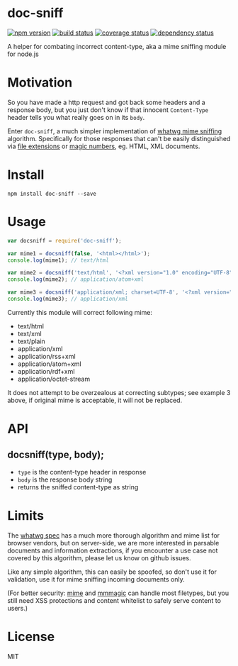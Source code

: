
doc-sniff
=========

[![npm version][npm-image]][npm-url]
[![build status][travis-image]][travis-url]
[![coverage status][coveralls-image]][coveralls-url]
[![dependency status][david-image]][david-url]

A helper for combating incorrect content-type, aka a mime sniffing module for node.js


# Motivation

So you have made a http request and got back some headers and a response body, but you just don't know if that innocent `Content-Type` header tells you what really goes on in its `body`.

Enter `doc-sniff`, a much simpler implementation of [whatwg mime sniffing](https://mimesniff.spec.whatwg.org/) algorithm. Specifically for those responses that can't be easily distinguished via [file extensions](https://github.com/broofa/node-mime) or [magic numbers](https://github.com/mscdex/mmmagic), eg. HTML, XML documents.


# Install

`npm install doc-sniff --save`


# Usage

```javascript
var docsniff = require('doc-sniff');

var mime1 = docsniff(false, '<html></html>');
console.log(mime1); // text/html

var mime2 = docsniff('text/html', '<?xml version="1.0" encoding="UTF-8" ?><feed></feed>');
console.log(mime2); // application/atom+xml

var mime3 = docsniff('application/xml; charset=UTF-8', '<?xml version="1.0" encoding="UTF-8" ?><feed></feed>');
console.log(mime3); // application/xml
```

Currently this module will correct following mime:

- text/html
- text/xml
- text/plain
- application/xml
- application/rss+xml
- application/atom+xml
- application/rdf+xml
- application/octet-stream

It does not attempt to be overzealous at correcting subtypes; see example 3 above, if original mime is acceptable, it will not be replaced.


# API

## docsniff(type, body);

- `type` is the content-type header in response
- `body` is the response body string
- returns the sniffed content-type as string


# Limits

The [whatwg spec](https://mimesniff.spec.whatwg.org) has a much more thorough algorithm and mime list for browser vendors, but on server-side, we are more interested in parsable documents and information extractions, if you encounter a use case not covered by this algorithm, please let us know on github issues.

Like any simple algorithm, this can easily be spoofed, so don't use it for validation, use it for mime sniffing incoming documents only.

(For better security: [mime](https://github.com/broofa/node-mime) and [mmmagic](https://github.com/mscdex/mmmagic) can handle most filetypes, but you still need XSS protections and content whitelist to safely serve content to users.)


# License

MIT


[npm-image]: https://img.shields.io/npm/v/doc-sniff.svg?style=flat-square
[npm-url]: https://www.npmjs.com/package/doc-sniff
[travis-image]: https://img.shields.io/travis/bitinn/doc-sniff.svg?style=flat-square
[travis-url]: https://travis-ci.org/bitinn/doc-sniff
[coveralls-image]: https://img.shields.io/coveralls/bitinn/doc-sniff.svg?style=flat-square
[coveralls-url]: https://coveralls.io/r/bitinn/doc-sniff
[david-image]: https://david-dm.org/bitinn/doc-sniff.svg?style=flat-square
[david-url]: https://david-dm.org/bitinn/doc-sniff
